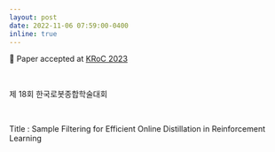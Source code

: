 ```yaml
---
layout: post
date: 2022-11-06 07:59:00-0400
inline: true
---
```


📜 Paper accepted at [KRoC 2023](https://kros.org/) 

<br/>

제 18회 한국로봇종합학술대회 

<br/>

Title : Sample Filtering for Efficient Online  Distillation in  Reinforcement Learning

